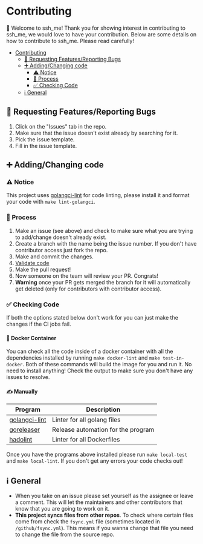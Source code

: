 # Contributing

👋 Welcome to ssh_me! Thank you for showing interest in contributing to ssh_me, we would love to have your contribution. Below are some details on how to contribute to ssh_me. Please read carefully!

- [Contributing](#contributing)
  - [🐛 Requesting Features/Reporting Bugs](#-requesting-featuresreporting-bugs)
  - [➕ Adding/Changing code](#-addingchanging-code)
    - [⚠️ Notice](#️-notice)
    - [🧾 Process](#-process)
    - [✅ Checking Code](#-checking-code)
  - [ℹ️ General](#ℹ️-general)

## 🐛 Requesting Features/Reporting Bugs

1. Click on the "Issues" tab in the repo.
2. Make sure that the issue doesn't exist already by searching for it.
3. Pick the issue template.
4. Fill in the issue template.

## ➕ Adding/Changing code

### ⚠️ Notice

This project uses [golangci-lint](https://github.com/golangci/golangci-lint) for code linting, please install it and format your code with `make lint-golangci`.

### 🧾 Process

1. Make an issue (see above) and check to make sure what you are trying to add/change doesn't already exist.
2. Create a branch with the name being the issue number. If you don't have contributor access just fork the repo.
3. Make and commit the changes.
4. [Validate code](#-checking-code)
5. Make the pull request!
6. Now someone on the team will review your PR. Congrats!
7. **Warning** once your PR gets merged the branch for it will automatically get deleted (only for contributors with contributor access).

### ✅ Checking Code

If both the options stated below don't work for you can just make the changes if the CI jobs fail.

#### 🐳 Docker Container

You can check all the code inside of a docker container with all the dependencies installed by running `make docker-lint` and `make test-in-docker`. Both of these commands will build the image for you and run it. No need to install anything! Check the output to make sure you don't have any issues to resolve.

#### ✍️ Manually

| **Program**                                                | **Description**                    |
| ---------------------------------------------------------- | ---------------------------------- |
| [golangci-lint](https://github.com/golangci/golangci-lint) | Linter for all golang files        |
| [goreleaser](https://github.com/goreleaser/goreleaser)     | Release automation for the program |
| [hadolint](https://github.com/hadolint/hadolint)           | Linter for all Dockerfiles         |

Once you have the programs above installed please run `make local-test` and `make local-lint`. If you don't get any errors your code checks out!

## ℹ️ General

- When you take on an issue please set yourself as the assignee or leave a comment. This will let the maintainers and other contributors that know that you are going to work on it.
- **This project syncs files from other repos**. To check where certain files come from check the `fsync.yml` file (sometimes located in `/github/fsync.yml`). This means if you wanna change that file you need to change the file from the source repo.
